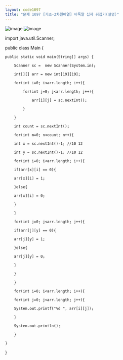 ```yaml
---
layout: code1097
title: "문제 1097 [기초-2차원배열] 바둑알 십자 뒤집기(설명)"
---
```

![image](https://user-images.githubusercontent.com/88480302/135468731-715aeceb-4ef6-4cc2-88cd-1cbf3093a3d6.png)
![image](https://user-images.githubusercontent.com/88480302/135468818-e9954e2e-39c2-4cdf-92cc-e7cb8f39b539.png)

import java.util.Scanner;

public class Main {
	
    public static void main(String[] args) {
    
        Scanner sc =  new Scanner(System.in);
        
        int[][] arr = new int[19][19];
        
        for(int i=0; i<arr.length; i++){
        
            for(int j=0; j<arr.length; j++){
            
                arr[i][j] = sc.nextInt();
                
            }
            
        }
                
        int count = sc.nextInt();
        
        for(int n=0; n<count; n++){
        
        int x = sc.nextInt()-1; //10 12
        
        int y = sc.nextInt()-1; //10 12
        
        for(int i=0; i<arr.length; i++){
        
        if(arr[x][i] == 0){
        
        arr[x][i] = 1;
        
        }else{
        
        arr[x][i] = 0;
        
        }
        
        }
        
        for(int j=0; j<arr.length; j++){
        
        if(arr[j][y] == 0){
        
        arr[j][y] = 1;
        
        }else{
        
        arr[j][y] = 0;
        
        }
        
        }
        
        }
        
        for(int i=0; i<arr.length; i++){
        
        for(int j=0; j<arr.length; j++){
        
        System.out.printf("%d ", arr[i][j]);
        
        }
        
        System.out.println();
        
        }

    }

}
